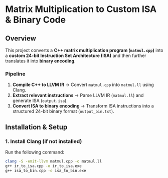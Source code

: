 # Matrix Multiplication to Custom ISA & Binary Code

## Overview
This project converts a **C++ matrix multiplication program (`matmul.cpp`)** into a **custom 24-bit Instruction Set Architecture (ISA)** and then further translates it into **binary encoding**.

### **Pipeline**
1. **Compile C++ to LLVM IR** → Convert `matmul.cpp` into `matmul.ll` using Clang.
2. **Extract relevant instructions** → Parse LLVM IR (`matmul.ll`) and generate ISA (`output.isa`).
3. **Convert ISA to binary encoding** → Transform ISA instructions into a structured 24-bit binary format (`output_bin.txt`).


## **Installation & Setup**
### **1. Install Clang (if not installed)**
Run the following command:
```sh
clang -S -emit-llvm matmul.cpp -o matmul.ll
g++ ir_to_isa.cpp -o ir_to_isa.exe
g++ isa_to_bin.cpp -o isa_to_bin.exe


